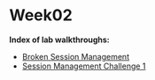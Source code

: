 # Week02
**Index of lab walkthroughs:**

* [Broken Session Management]
* [Session Management Challenge 1]

[Broken Session Management]: https://github.com/colton-gabertan/SecurityShepherdLabs/blob/Broken-Session-Management/README.md
[Session Management Challenge 1]: https://github.com/colton-gabertan/SecurityShepherdLabs/blob/Session-Management-Challenge-1/README.md
